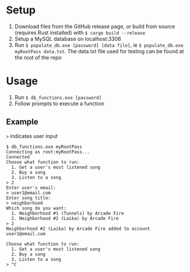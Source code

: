 # Setup
1. Download files from the GitHub release page, or build from source (requires Rust installed) with `$ cargo build --release`
2. Setup a MySQL database on localhost:3306
3. Run `$ populate_db.exe [password] [data file]`, ie `$ populate_db.exe myRootPass data.txt`. The data.txt file used for testing can be found at the root of the repo

# Usage
1. Run `$ db_functions.exe [password]`
2. Follow prompts to execute a function

## Example
`>` indicates user input
```
$ db_functions.exe myRootPass
Connecting as root:myRootPass...
Connected
Choose what function to run:
  1. Get a user's most listened song
  2. Buy a song
  3. Listen to a song
> 2
Enter user's email:
> user1@email.com
Enter song title:
> neighborhood
Which song do you want:
  1. Neighborhood #1 (Tunnels) by Arcade Fire
  2. Neighborhood #2 (Laika) by Arcade Fire
> 2
Neighborhood #2 (Laika) by Arcade Fire added to account user1@email.com

Choose what function to run:
  1. Get a user's most listened song
  2. Buy a song
  3. Listen to a song
> ^C
```
